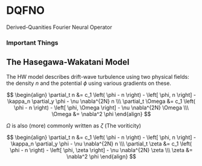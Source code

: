 # DQFNO
Derived-Quanities Fourier Neural Operator


### Important Things
## The Hasegawa-Wakatani Model

The HW model describes drift-wave turbulence using two physical fields: the density $n$ and the potential $\phi$ using various gradients on these.

$$
\begin{align}
    \partial_t n &= c_1 \left( \phi - n \right)
                     - \left[ \phi, n \right]
                     - \kappa_n \partial_y \phi
                     - \nu \nabla^{2N} n
    \\\
    \partial_t \Omega &= c_1 \left( \phi - n \right)
                                      - \left[ \phi, \Omega \right]
                                      - \nu \nabla^{2N} \Omega
    \\\
    \Omega &= \nabla^2 \phi
\end{align}
$$

$\Omega$ is also (more) commonly written as $\zeta$ (The voriticity)

$$
\begin{align}
    \partial_t n &= c_1 \left( \phi - n \right)
                     - \left[ \phi, n \right]
                     - \kappa_n \partial_y \phi
                     - \nu \nabla^{2N} n
    \\\
    \partial_t \zeta &= c_1 \left( \phi - n \right)
                                      - \left[ \phi, \zeta \right]
                                      - \nu \nabla^{2N} \zeta
    \\\
    \zeta &= \nabla^2 \phi
\end{align}
$$